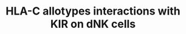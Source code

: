 ---
annotations:
- id: CL:4052028
  type: Cell Type Ontology
- id: PW:0000003
  parent: signaling pathway
  type: Pathway Ontology
  value: signaling pathway
- id: PW:0000618
  parent: regulatory pathway
  type: Pathway Ontology
  value: altered tumor necrosis factor mediated signaling pathway
- id: CL:0000937
  parent: native cell
  type: Cell Type Ontology
  value: pre-natural killer cell
- id: CL:0008036
  parent: animal cell
  type: Cell Type Ontology
  value: extravillous trophoblast
- id: DOID:229
  type: Disease Ontology
  value: female reproductive system disease
- id: PW:0000236
  parent: signaling pathway
  type: Pathway Ontology
  value: tumor necrosis factor superfamily mediated signaling pathway
authors:
- Johidi2
- DeSl
- Egonw
- Eweitz
citedin: ''
communities: []
description: In decidual NK (dNK) cells, killer-cell immunoglobulin-like receptors
  (KIRs) interact with HLA-C allotypes on extravillous trophoblast (EVT) cells to
  modulate immune responses at the maternal–fetal interface. Inhibitory KIRs transmit
  signals through immunoreceptor tyrosine-based inhibitory motifs (ITIMs), which recruit
  SHP-1 and SHP-2 phosphatases to suppress activation pathways. Conversely, activating
  KIRs signal via the adaptor protein DAP12, whose ITAM motifs recruit SYK kinase,
  leading to downstream activation of LAT, SLP-76, VAV1, PLC-γ1, and NF-κB. This cascade
  promotes cytokine production and functional activation of dNK cells. Additionally,
  KIR signaling has been linked to repeated pregnancy loss (RPL), suggesting coordination
  between immune signaling and placental development mediated by dNK cells. The exact
  origin of dNK cells (phenotype CD56⁺⁺ (bright) CD16⁻) is still uncertain. Some studies
  suggest they may arise from CD34⁺ progenitor cells, while others propose that peripheral
  blood NK (pbNK) cells or local NK precursors give rise to uterine NK (uNK) cells.
  These uNK cells may then differentiate into either endometrial NK (eNK) cells, which
  are present before pregnancy, or decidual NK (dNK) cells, which appear during early
  pregnancy.
last-edited: 2025-10-29
ndex: null
organisms:
- Homo sapiens
redirect_from:
- /index.php/Pathway:WP5580
- /instance/WP5580
- /instance/WP5580_r140807
revision: r140807
schema-jsonld:
- '@context': https://schema.org/
  '@id': https://wikipathways.github.io/pathways/WP5580.html
  '@type': Dataset
  creator:
    '@type': Organization
    name: WikiPathways
  description: In decidual NK (dNK) cells, killer-cell immunoglobulin-like receptors
    (KIRs) interact with HLA-C allotypes on extravillous trophoblast (EVT) cells to
    modulate immune responses at the maternal–fetal interface. Inhibitory KIRs transmit
    signals through immunoreceptor tyrosine-based inhibitory motifs (ITIMs), which
    recruit SHP-1 and SHP-2 phosphatases to suppress activation pathways. Conversely,
    activating KIRs signal via the adaptor protein DAP12, whose ITAM motifs recruit
    SYK kinase, leading to downstream activation of LAT, SLP-76, VAV1, PLC-γ1, and
    NF-κB. This cascade promotes cytokine production and functional activation of
    dNK cells. Additionally, KIR signaling has been linked to repeated pregnancy loss
    (RPL), suggesting coordination between immune signaling and placental development
    mediated by dNK cells. The exact origin of dNK cells (phenotype CD56⁺⁺ (bright)
    CD16⁻) is still uncertain. Some studies suggest they may arise from CD34⁺ progenitor
    cells, while others propose that peripheral blood NK (pbNK) cells or local NK
    precursors give rise to uterine NK (uNK) cells. These uNK cells may then differentiate
    into either endometrial NK (eNK) cells, which are present before pregnancy, or
    decidual NK (dNK) cells, which appear during early pregnancy.
  keywords:
  - DAG
  - DAP12
  - ELF3
  - FYN
  - GM-CSF
  - HLA-C
  - IFN-γ
  - IP3
  - KIR2DL1
  - 'KIR2DL2 '
  - KIR2DL3
  - KIR2DS1
  - LAT
  - NLRP2
  - NLRP7
  - PKC
  - PLC-γ1
  - RAC1
  - SHP-1
  - SHP-2
  - SLP-76
  - Syk
  - TNF-α
  - VAV1
  license: CC0
  name: HLA-C allotypes interactions with KIR on dNK cells
seo: CreativeWork
title: HLA-C allotypes interactions with KIR on dNK cells
wpid: WP5580
---